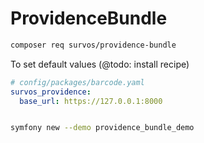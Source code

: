 # ProvidenceBundle


```bash
composer req survos/providence-bundle
```


To set default values (@todo: install recipe)
```yaml
# config/packages/barcode.yaml
survos_providence:
  base_url: https://127.0.0.1:8000
```

```bash

symfony new --demo providence_bundle_demo


```
